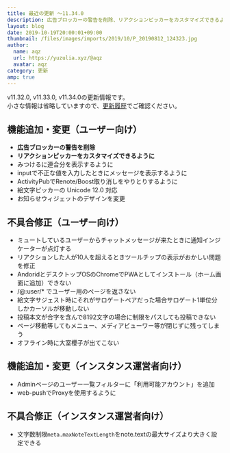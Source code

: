 ```yaml
---
title: 最近の更新 ～11.34.0
description: 広告ブロッカーの警告を削除、リアクションピッカーをカスタマイズできるように など
layout: blog
date: 2019-10-19T20:00:01+09:00
thumbnail: /files/images/imports/2019/10/P_20190812_124323.jpg
author:
  name: aqz
  url: https://yuzulia.xyz/@aqz
  avatar: aqz
category: 更新
amp: true
---
```

v11.32.0, v11.33.0, v11.34.0の更新情報です。  
小さな情報は省略していますので、[更新履歴](https://https://github.com/syuilo/misskey/blob/59cb7992e2d68529fcc4cc921e69349bad758594/CHANGELOG.md#11340-20191014)でご確認ください。

## 機能追加・変更（ユーザー向け）
- **広告ブロッカーの警告を削除**
- **リアクションピッカーをカスタマイズできるように**
- みつけるに連合分を表示するように
- inputで不正な値を入力したときにメッセージを表示するように
- ActivityPubでRenote/Boost取り消しをやりとりするように
- 絵文字ピッカーの Unicode 12.0 対応
- お知らせウィジェットのデザインを変更

## 不具合修正（ユーザー向け）
- ミュートしているユーザーからチャットメッセージが来たときに通知インジケーターが点灯する
- リアクションした人が10人を超えるときツールチップの表示がおかしい問題を修正
- AndoridとデスクトップOSのChromeでPWAとしてインストール（ホーム画面に追加）できない
- /@:user/* でユーザー用のページを返さない
- 絵文字サジェスト時にそれがサロゲートペアだった場合サロゲート1単位分しかカーソルが移動しない
- 投稿本文が合字を含んで8192文字の場合に制限をパスしても投稿できない
- ページ移動等してもメニュー、メディアビューワー等が閉じずに残ってしまう
- オフライン時に大室櫻子が出てこない

## 機能追加・変更（インスタンス運営者向け）
- Adminページのユーザー一覧フィルターに「利用可能アカウント」を追加
- web-pushでProxyを使用するように

## 不具合修正（インスタンス運営者向け）
- 文字数制限`meta.maxNoteTextLength`をnote.textの最大サイズより大きく設定できる
